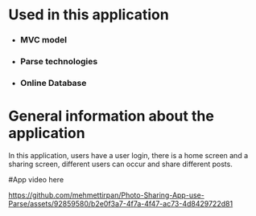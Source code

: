 # Used in this application
* ### MVC model
* ### Parse technologies
* ### Online Database
# General information about the application
In this application, users have a user login, there is a home screen and a sharing screen, different users can occur and share different posts.

#App video here


https://github.com/mehmettirpan/Photo-Sharing-App-use-Parse/assets/92859580/b2e0f3a7-4f7a-4f47-ac73-4d8429722d81

